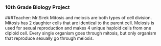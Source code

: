### 10th Grade Biology Project
###Teacher: Mr.Sirek
Mitosis and meiosis are both types of cell division. Mitosis has 2 daughter cells that are identical to the parent cell. Meiosis is used for sexual reproduction and makes 4 unique haploid cells from one diploid cell. Every single organism goes through mitosis, but only organism that reproduce sexually go through meiosis. 